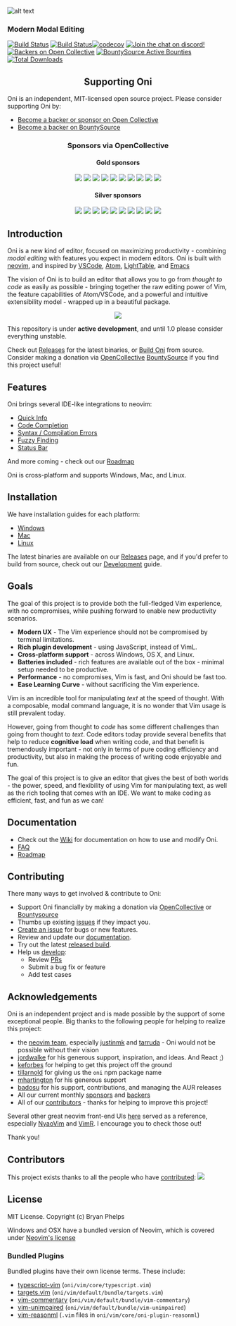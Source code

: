 ![alt text](./assets/oni-header.png)

### Modern Modal Editing

[![Build Status](https://travis-ci.org/onivim/oni.svg?branch=master)](https://travis-ci.org/onivim/oni) [![Build Status](https://ci.appveyor.com/api/projects/status/gum9hty9hm65o7ae/branch/master?svg=true)](https://ci.appveyor.com/project/onivim/oni/branch/master)[![codecov](https://codecov.io/gh/onivim/oni/branch/master/graph/badge.svg)](https://codecov.io/gh/onivim/oni)
[![Join the chat on discord!](https://img.shields.io/discord/417774914645262338.svg)](https://discord.gg/7maEAxV)
[![Backers on Open Collective](https://opencollective.com/oni/backers/badge.svg)](https://opencollective.com/oni#backer) [![BountySource Active Bounties](https://api.bountysource.com/badge/tracker?tracker_id=48462304)](https://www.bountysource.com/teams/oni)
[![Total Downloads](https://img.shields.io/github/downloads/onivim/oni/total.svg)](https://github.com/onivim/oni/releases)

<h2 align="center">Supporting Oni</h2>

Oni is an independent, MIT-licensed open source project. Please consider supporting Oni by:

* [Become a backer or sponsor on Open Collective](https://opencollective.com/oni)
* [Become a backer on BountySource](https://www.bountysource.com/teams/oni)

<h3 align="center">Sponsors via OpenCollective</h3>

<h4 align="center">Gold sponsors</h4>

<p align="center">
<a href="https://opencollective.com/oni/tiers/gold-sponsor/0/website" target="_blank"><img src="https://opencollective.com/oni/tiers/gold-sponsor/0/avatar"></a>
<a href="https://opencollective.com/oni/tiers/gold-sponsor/1/website" target="_blank"><img src="https://opencollective.com/oni/tiers/gold-sponsor/1/avatar"></a>
<a href="https://opencollective.com/oni/tiers/gold-sponsor/2/website" target="_blank"><img src="https://opencollective.com/oni/tiers/gold-sponsor/2/avatar"></a>
<a href="https://opencollective.com/oni/tiers/gold-sponsor/3/website" target="_blank"><img src="https://opencollective.com/oni/tiers/gold-sponsor/3/avatar"></a>
<a href="https://opencollective.com/oni/tiers/gold-sponsor/4/website" target="_blank"><img src="https://opencollective.com/oni/tiers/gold-sponsor/4/avatar"></a>
<a href="https://opencollective.com/oni/tiers/gold-sponsor/5/website" target="_blank"><img src="https://opencollective.com/oni/tiers/gold-sponsor/5/avatar"></a>
<a href="https://opencollective.com/oni/tiers/gold-sponsor/6/website" target="_blank"><img src="https://opencollective.com/oni/tiers/gold-sponsor/6/avatar"></a>
<a href="https://opencollective.com/oni/tiers/gold-sponsor/7/website" target="_blank"><img src="https://opencollective.com/oni/tiers/gold-sponsor/7/avatar"></a>
<a href="https://opencollective.com/oni/tiers/gold-sponsor/8/website" target="_blank"><img src="https://opencollective.com/oni/tiers/gold-sponsor/8/avatar"></a>
<a href="https://opencollective.com/oni/tiers/gold-sponsor/9/website" target="_blank"><img src="https://opencollective.com/oni/tiers/gold-sponsor/9/avatar"></a>
</p>

<h4 align="center">Silver sponsors</h4>

<p align="center">
<a href="https://opencollective.com/oni/tiers/silver-sponsor/0/website" target="_blank"><img src="https://opencollective.com/oni/tiers/silver-sponsor/0/avatar"></a>
<a href="https://opencollective.com/oni/tiers/silver-sponsor/1/website" target="_blank"><img src="https://opencollective.com/oni/tiers/silver-sponsor/1/avatar"></a>
<a href="https://opencollective.com/oni/tiers/silver-sponsor/2/website" target="_blank"><img src="https://opencollective.com/oni/tiers/silver-sponsor/2/avatar"></a>
<a href="https://opencollective.com/oni/tiers/silver-sponsor/3/website" target="_blank"><img src="https://opencollective.com/oni/tiers/silver-sponsor/3/avatar"></a>
<a href="https://opencollective.com/oni/tiers/silver-sponsor/4/website" target="_blank"><img src="https://opencollective.com/oni/tiers/silver-sponsor/4/avatar"></a>
<a href="https://opencollective.com/oni/tiers/silver-sponsor/5/website" target="_blank"><img src="https://opencollective.com/oni/tiers/silver-sponsor/5/avatar"></a>
<a href="https://opencollective.com/oni/tiers/silver-sponsor/6/website" target="_blank"><img src="https://opencollective.com/oni/tiers/silver-sponsor/6/avatar"></a>
<a href="https://opencollective.com/oni/tiers/silver-sponsor/7/website" target="_blank"><img src="https://opencollective.com/oni/tiers/silver-sponsor/7/avatar"></a>
<a href="https://opencollective.com/oni/tiers/silver-sponsor/8/website" target="_blank"><img src="https://opencollective.com/oni/tiers/silver-sponsor/8/avatar"></a>
<a href="https://opencollective.com/oni/tiers/silver-sponsor/9/website" target="_blank"><img src="https://opencollective.com/oni/tiers/silver-sponsor/9/avatar"></a>
</p>

## Introduction

Oni is a new kind of editor, focused on maximizing productivity - combining _modal editing_ with features you expect in modern editors. Oni is built with [neovim](https://github.com/neovim/neovim), and inspired by [VSCode](https://github.com/Microsoft/vscode), [Atom](https://atom.io/), [LightTable](http://lighttable.com/), and [Emacs](https://www.gnu.org/software/emacs/)

The vision of Oni is to build an editor that allows you to go from _thought to code_ as easily as possible - bringing together the raw editing power of Vim, the feature capabilities of Atom/VSCode, and a powerful and intuitive extensibility model - wrapped up in a beautiful package.

<p align="center">
    <img src="https://user-images.githubusercontent.com/13532591/36127305-9c7b6b80-1011-11e8-85dd-0345788c0b56.png"/>
</p>

This repository is under **active development**, and until 1.0 please consider everything unstable.

Check out [Releases](https://github.com/onivim/oni/releases) for the latest binaries, or [Build Oni](https://github.com/onivim/oni/wiki/Development) from source. Consider making a donation via [OpenCollective](https://opencollective.com/oni) [BountySource](https://salt.bountysource.com/teams/oni) if you find this project useful!

## Features

Oni brings several IDE-like integrations to neovim:

* [Quick Info](https://github.com/onivim/oni/wiki/Features#quick-info)
* [Code Completion](https://github.com/onivim/oni/wiki/Features#code-completion)
* [Syntax / Compilation Errors](https://github.com/onivim/oni/wiki/Features#syntax--compilation-errors)
* [Fuzzy Finding](https://github.com/onivim/oni/wiki/Features#fuzzy-finder)
* [Status Bar](https://github.com/onivim/oni/wiki/Features#status-bar)

And more coming - check out our [Roadmap](https://github.com/onivim/oni/wiki/Roadmap)

Oni is cross-platform and supports Windows, Mac, and Linux.

## Installation

We have installation guides for each platform:

* [Windows](https://github.com/onivim/oni/wiki/Installation-Guide#windows)
* [Mac](https://github.com/onivim/oni/wiki/Installation-Guide#mac)
* [Linux](https://github.com/onivim/oni/wiki/Installation-Guide#linux)

The latest binaries are available on our [Releases](https://github.com/onivim/oni/releases) page, and if you'd prefer to build from source, check out our [Development](https://github.com/onivim/oni/wiki/Development) guide.

## Goals

The goal of this project is to provide both the full-fledged Vim experience, with no compromises, while pushing forward to enable new productivity scenarios.

* **Modern UX** - The Vim experience should not be compromised by terminal limitations.
* **Rich plugin development** - using JavaScript, instead of VimL.
* **Cross-platform support** - across Windows, OS X, and Linux.
* **Batteries included** - rich features are available out of the box - minimal setup needed to be productive.
* **Performance** - no compromises, Vim is fast, and Oni should be fast too.
* **Ease Learning Curve** - without sacrificing the Vim experience.

Vim is an incredible tool for manipulating _text_ at the speed of thought. With a composable, modal command language, it is no wonder that Vim usage is still prevalent today.

However, going from thought to _code_ has some different challenges than going from thought to _text_. Code editors today provide several benefits that help to reduce **cognitive load** when writing code, and that benefit is tremendously important - not only in terms of pure coding efficiency and productivity, but also in making the process of writing code enjoyable and fun.

The goal of this project is to give an editor that gives the best of both worlds - the power, speed, and flexibility of using Vim for manipulating text, as well as the rich tooling that comes with an IDE. We want to make coding as efficient, fast, and fun as we can!

## Documentation

* Check out the [Wiki](https://github.com/onivim/oni/wiki) for documentation on how to use and modify Oni.
* [FAQ](https://github.com/onivim/oni/wiki/FAQ)
* [Roadmap](https://github.com/onivim/oni/wiki/Roadmap)

## Contributing

There many ways to get involved & contribute to Oni:

* Support Oni financially by making a donation via [OpenCollective](https://opencollective.com/oni) or [Bountysource](https://salt.bountysource.com/teams/oni)
* Thumbs up existing [issues](https://github.com/onivim/oni/issues) if they impact you.
* [Create an issue](https://github.com/onivim/oni/issues) for bugs or new features.
* Review and update our [documentation](https://github.com/onivim/oni/wiki).
* Try out the latest [released build](https://github.com/onivim/oni/releases).
* Help us [develop](https://github.com/onivim/oni/wiki/Development):
    * Review [PRs](https://github.com/onivim/oni/pulls)
    * Submit a bug fix or feature
    * Add test cases

## Acknowledgements

Oni is an independent project and is made possible by the support of some exceptional people. Big thanks to the following people for helping to realize this project:

* the [neovim team](https://neovim.io/), especially [justinmk](https://github.com/justinmk) and [tarruda](https://github.com/tarruda) - Oni would not be possible without their vision
* [jordwalke](https://github.com/jordwalke) for his generous support, inspiration, and ideas. And React ;)
* [keforbes](https://github.com/keforbes) for helping to get this project off the ground
* [tillarnold](https://github.com/tillarnold) for giving us the `oni` npm package name
* [mhartington](https://github.com/mhartington) for his generous support
* [badosu](https://github.com/badosu) for his support, contributions, and managing the AUR releases
* All our current monthly [sponsors](https://salt.bountysource.com/teams/oni/supporters) and [backers](BACKERS.md)
* All of our [contributors](https://github.com/onivim/oni/graphs/contributors) - thanks for helping to improve this project!

Several other great neovim front-end UIs [here](https://github.com/neovim/neovim/wiki/Related-projects) served as a reference, especially [NyaoVim](https://github.com/rhysd/NyaoVim) and [VimR](https://github.com/qvacua/vimr). I encourage you to check those out!

Thank you!

## Contributors

This project exists thanks to all the people who have [contributed](CONTRIBUTING.md):
<a href="https://github.com/onivim/oni/graphs/contributors"><img src="https://opencollective.com/oni/contributors.svg?width=890" /></a>

## License

MIT License. Copyright (c) Bryan Phelps

Windows and OSX have a bundled version of Neovim, which is covered under [Neovim's license](https://github.com/neovim/neovim/blob/master/LICENSE)

### Bundled Plugins

Bundled plugins have their own license terms. These include:

* [typescript-vim](https://github.com/leafgarland/typescript-vim) (`oni/vim/core/typescript.vim`)
* [targets.vim](https://github.com/wellle/targets.vim) (`oni/vim/default/bundle/targets.vim`)
* [vim-commentary](https://github.com/tpope/vim-commentary) (`oni/vim/default/bundle/vim-commentary`)
* [vim-unimpaired](https://github.com/tpope/vim-unimpaired) (`oni/vim/default/bundle/vim-unimpaired`)
* [vim-reasonml](https://github.com/reasonml-editor/vim-reason) (`.vim` files in `oni/vim/core/oni-plugin-reasonml`)
